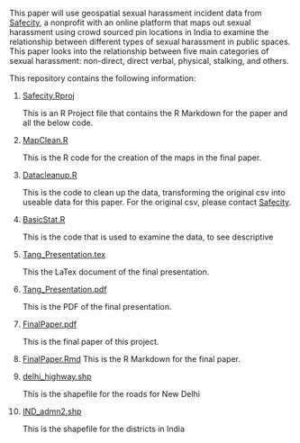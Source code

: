 This paper will use geospatial sexual harassment incident data from [Safecity](http://safecity.in), a nonprofit with an online platform that maps out sexual harassment using crowd sourced pin locations in India to examine the relationship between different types of sexual harassment in public spaces. This paper looks into the relationship between five main categories of sexual harassment: non-direct, direct verbal, physical, stalking, and others.

This repository contains the following information:

1.  [Safecity.Rproj](https://github.com/SasaTang/SafeCityIndia/blob/master/Safecity.Rproj)

    This is an R Project file that contains the R Markdown for the paper and all the below code.

2.  [MapClean.R](https://github.com/SasaTang/SafeCityIndia/blob/master/mapClean.R)

    This is the R code for the creation of the maps in the final paper.

3.  [Datacleanup.R](https://github.com/SasaTang/SafeCityIndia/blob/master/datacleanup.R)

    This is the code to clean up the data, transforming the original csv into useable data for this paper. For the original csv, please contact [Safecity](http://safecity.in/contact-us/).

4.  [BasicStat.R](https://github.com/SasaTang/SafeCityIndia/blob/master/BasicStat.R)

    This is the code that is used to examine the data, to see descriptive

5.  [Tang\_Presentation.tex](https://github.com/SasaTang/SafeCityIndia/blob/master/Tang_Presentation.tex)

    This the LaTex document of the final presentation.

6.  [Tang\_Presentation.pdf](https://github.com/SasaTang/SafeCityIndia/blob/master/Tang_Presentation.pdf)

    This is the PDF of the final presentation.

7.  [FinalPaper.pdf](https://github.com/SasaTang/SafeCityIndia/blob/master/FinalPaper.pdf)

    This is the final paper of this project.

8.  [FinalPaper.Rmd](https://github.com/SasaTang/SafeCityIndia/blob/master/FinalPaper.Rmd) This is the R Markdown for the final paper.

9.  [delhi\_highway.shp](https://github.com/SasaTang/SafeCityIndia/blob/master/delhi_highway.shp)

    This is the shapefile for the roads for New Delhi

10. [IND\_admn2.shp](https://github.com/SasaTang/SafeCityIndia/blob/master/IND_adm2.shp)

    This is the shapefile for the districts in India
